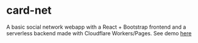 # card-net
A basic social network webapp with a React + Bootstrap frontend and a serverless backend made with Cloudflare Workers/Pages. See demo [here](https://card-net.pages.dev)
